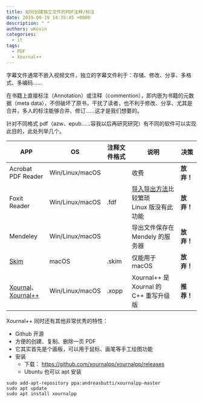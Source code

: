 ```yaml
---
title: 如何创建独立文件的PDF注释/标注
date: 2019-09-19 14:35:45 +0800
description: " "
authors: wKevin
categories:
  - it
tags:
  - PDF
  - Xournal++
---
```


字幕文件通常不嵌入视频文件，独立的字幕文件利于：存储、修改、分享、多格式、多编码……

在书籍上直接标注（Annotation）或注释（commention），即内嵌为书籍的元数据（meta data），不但破坏了原书，干扰了读者，也不利于修改、分享、尤其是合并，多人的标注能够合并、修订……这才是我们想要的。

针对不同格式 pdf（azw、epub……容我以后再研究研究）有不同的软件可以实现此目的，此处列举几个。

<!--truncate-->

| APP                                                                                             | OS              | 注释文件格式 | 说明                                                                                                                     | 决策       |
| ----------------------------------------------------------------------------------------------- | --------------- | ------------ | ------------------------------------------------------------------------------------------------------------------------ | ---------- |
| Acrobat PDF Reader                                                                              | Win/Linux/macOS |              | 收费                                                                                                                     | **放弃！** |
| Foxit Reader                                                                                    | Win/Linux/macOS | .fdf         | [导入导出方法](https://www.foxitsoftware.com/blog/using-comments-data-import-and-export/)比较繁琐<br/>Linux 版没有此功能 | **放弃！** |
| Mendeley                                                                                        | Win/Linux/macOS |              | 导出文件保存在 Mendely 的服务器                                                                                          | **放弃！** |
| [Skim](https://sourceforge.net/projects/skim-app/)                                              | macOS           | .skim        | 仅能用于 macOS                                                                                                           | **放弃！** |
| [Xournal](http://xournal.sourceforge.net/)、[Xournal++](https://github.com/xournalpp/xournalpp) | Win/Linux/macOS | .xopp        | Xournal++ 是 Xournal 的 C++ 重写升级版                                                                                   | **推荐！** |

Xournal++ 同时还有其他非常优秀的特性：

- Github 开源
- 方便的创建、复制、删除一页 PDF
- 它其实首先是个画板，可以用于鼠标、画笔等手工绘图功能
- 安装
  - 下载： https://github.com/xournalpp/xournalpp/releases
  - Ubuntu 也可以 apt 安装

```
sudo add-apt-repository ppa:andreasbutti/xournalpp-master
sudo apt update
sudo apt install xournalpp
```
